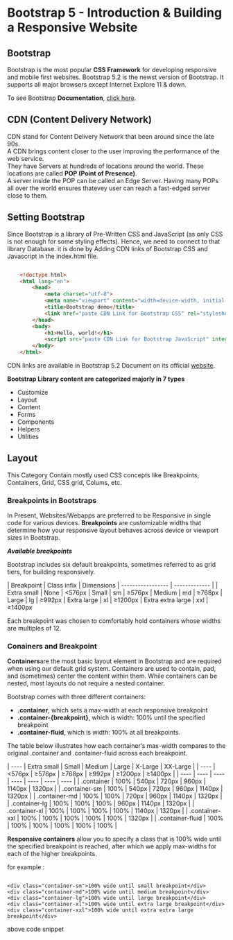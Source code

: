# Bootstrap 5 - Introduction & Building a Responsive Website

## Bootstrap

Bootstrap is the most popular **CSS Framework** for developing responsive and mobile first websites.
Bootstrap 5.2 is the newst version of Bootstrap. It supports all major browsers except Internet Explore 11 & down.

To see Bootstrap **Documentation**, [click here](https://getbootstrap.com/docs/5.2/getting-started/introduction/).

## CDN (Content Delivery Network)

CDN stand for Content Delivery Network that been around since the late 90s.  
A CDN brings content closer to the user improving the performance of the web service.  
They have Servers at hundreds of locations around the world. These locations are called **POP (Point of Presence)**.  
A server inside the POP can be called an Edge Server. 
Having many POPs all over the world ensures thatevey user can reach a fast-edged server close to them.

## Setting Bootstrap

Since Bootstrap is a library of Pre-Written CSS and JavaScript (as only CSS is not enough for some styling effects). Hence, we need to connect to that library Database. it is done by Adding CDN links of Bootstrap CSS and Javascript in the index.html file.

```HTML

    <!doctype html>
    <html lang="en">
        <head>
            <meta charset="utf-8">
            <meta name="viewport" content="width=device-width, initial-scale=1">
            <title>Bootstrap demo</title>
            <link href="paste CDN Link for Bootstrap CSS" rel="stylesheet" integrity="given on Bootstrap official site" crossorigin="anonymous">
        </head>
        <body>
            <h1>Hello, world!</h1>
            <script src="paste CDN Link for Bootstrap JavaScript" integrity="given on Bootstrap official site" crossorigin="anonymous"></script>
        </body>
    </html>

```

CDN links are available in Bootstrap 5.2 Document on its official [website](https://getbootstrap.com/docs/5.2/getting-started/introduction/#cdn-links).

 **Bootstrap Library content are categorized majorly in 7 types**

 - Customize
 - Layout
 - Content
 - Forms
 - Components
 - Helpers
 - Utilities

## Layout 

This Category Contain mostly used CSS concepts like Breakpoints, Containers, Grid, CSS grid, Colums, etc.  

### Breakpoints in Bootstraps

In Present, Websites/Webapps are preferred to be Responsive in single code for various devices.
**Breakpoints** are customizable widths that determine how your responsive layout behaves across device or viewport sizes in Bootstrap. 

***Available breakpoints***

Bootstrap includes six default breakpoints, sometimes referred to as grid tiers, for building responsively.

| Breakpoint	    | Class infix	| Dimensions
| ----------------- | ------------- |
| Extra small	    | None	        | <576px
| Small	            | sm	        | ≥576px
| Medium	        | md	        | ≥768px
| Large	            | lg	        | ≥992px
| Extra large	    | xl	        | ≥1200px
| Extra extra large	| xxl	        | ≥1400px

Each breakpoint was chosen to comfortably hold containers whose widths are multiples of 12.

### Conainers and Breakpoint

**Containers**are the most basic layout element in Bootstrap and are required when using our default grid system. Containers are used to contain, pad, and (sometimes) center the content within them. While containers can be nested, most layouts do not require a nested container.

Bootstrap comes with three different containers:

- **.container**, which sets a max-width at each responsive breakpoint
- **.container-{breakpoint}**, which is width: 100% until the specified breakpoint
- **.container-fluid**, which is width: 100% at all breakpoints.

The table below illustrates how each container’s max-width compares to the original .container and .container-fluid across each breakpoint.

| ---- | Extra small | Small | Medium | Large | X-Large | XX-Large |
| ---- | <576px | ≥576px | ≥768px | ≥992px | ≥1200px | ≥1400px |
| ---- | ---- | ---- | ---- | ---- | ---- | ---- |
| .container	| 100%	| 540px	| 720px	| 960px	| 1140px	| 1320px |
| .container-sm	| 100%	| 540px	| 720px	| 960px | 1140px	| 1320px |
| .container-md	| 100%	| 100%	| 720px	| 960px	| 1140px	| 1320px |
| .container-lg	| 100%	| 100%	| 100%	| 960px	| 1140px	| 1320px |
| .container-xl	| 100%	| 100%	| 100%	| 100%	| 1140px	| 1320px |
| .container-xxl	| 100%	| 100%	| 100%	| 100%	| 100%	| 1320px |
| .container-fluid	| 100%	| 100%	| 100%	| 100%	| 100%	| 100% |

**Responsive containers** allow you to specify a class that is 100% wide until the specified breakpoint is reached, after which we apply max-widths for each of the higher breakpoints.

for example :
```

<div class="container-sm">100% wide until small breakpoint</div>
<div class="container-md">100% wide until medium breakpoint</div>
<div class="container-lg">100% wide until large breakpoint</div>
<div class="container-xl">100% wide until extra large breakpoint</div>
<div class="container-xxl">100% wide until extra extra large breakpoint</div>

``` 

above code snippet 